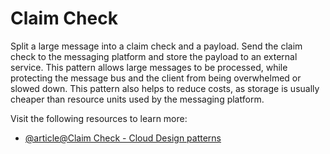 # Claim Check

Split a large message into a claim check and a payload. Send the claim check to the messaging platform and store the payload to an external service. This pattern allows large messages to be processed, while protecting the message bus and the client from being overwhelmed or slowed down. This pattern also helps to reduce costs, as storage is usually cheaper than resource units used by the messaging platform.

Visit the following resources to learn more:

- [@article@Claim Check - Cloud Design patterns](https://learn.microsoft.com/en-us/azure/architecture/patterns/claim-check)